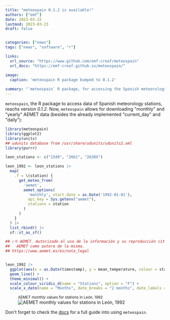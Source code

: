```yaml
---
title: "meteospain 0.1.2 is available!"
authors: ["emf"]
date: 2023-03-22
lastmod: 2023-03-23
draft: false


categories: ["news"]
tags: ["news", "software", "r"]

links:
  url_source: "https://www.github.com/emf-creaf/meteospain"
  url_docs: "https://emf-creaf.github.io/meteospain/"

image:
  caption: 'meteospain R package bumped to 0.1.2'
  
summary: "`meteospain` R package, for accessing the Spanish meteorology stations data, has been updated to version 0.1.2 and now allows for downloading monthly and yearly data from AEMET."  
---
```


`meteospain`, the R package to access data of Spanish meteorology stations, reachs version
*0.1.2*. Now, `meteospain` allows for downloading "monthly" and "yearly" AEMET data (besides the
already implemented "current_day" and "daily"):

``` r
library(meteospain)
library(ggplot2)
library(units)
## udunits database from /usr/share/udunits/udunits2.xml
library(purrr)

leon_stations <- c("1549", "2661", "2630X")

leon_1992 <- leon_stations |>
  map(
    .f = \(station) {
      get_meteo_from(
        'aemet',
        aemet_options(
          'monthly', start_date = as.Date('1992-01-01'),
          api_key = Sys.getenv("aemet"),
          stations = station
        )
      )
    }
  ) |>
  list_rbind() |>
  sf::st_as_sf()

## ℹ © AEMET. Autorizado el uso de la información y su reproducción citando a
##   AEMET como autora de la misma.
## https://www.aemet.es/es/nota_legal


leon_1992 |>
  ggplot(aes(x = as.Date(timestamp), y = mean_temperature, colour = station_name)) +
  geom_line() +
  theme_minimal() +
  scale_colour_viridis_d(name = "Stations", option = "F") +
  scale_x_date(name = "Months", date_breaks = "2 months", date_labels = "%B")
```

<figure class="single-image">
<figcaption>
<small class="text-muted">AEMET monthly values for stations in León, 1992</small>
</figcaption>
<img src="{{< blogdown/postref >}}index_files/figure-markdown_strict/AEMET_monthly-1.png" alt="AEMET monthly values for stations in León, 1992"/>
</figure>

Don't forget to check the [docs](https://emf-creaf.github.io/meteospain/) for a full guide into using
`meteospain`.
